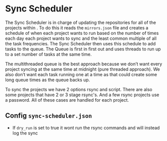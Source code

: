 ﻿# Sync Scheduler

The Sync Scheduler is in charge of updating the repositories for all of the
projects within [](https://mirror.clarkson.edu/projects). To do this it reads
the `mirrors.json` file and creates a schedule of when each project wants to run
based on the number of times each day each project wants to sync and the least
common multiple of all the task frequencies. The Sync Scheduler then uses this
schedule to add tasks to the queue. The Queue is first in first out and uses
threads to run up to a set number of tasks at the same time.

The multithreaded queue is the best approach because we don’t want every project
syncing at the same time at midnight (pure threaded approach). We also don’t
want each task running one at a time as that could create some long queue times
as the queue backs up.

To sync the projects we have 2 options rsync and script. There are also some
projects that have 2 or 3 stage rsync's. And a few rsync projects use a
password. All of these cases are handled for each project.

## Config `sync-scheduler.json`

- If `dry_run` is set to true it wont run the rsync commands and will instead
  log the sync
